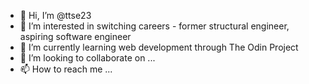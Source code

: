 - 👋 Hi, I’m @ttse23
- 👀 I’m interested in switching careers - former structural engineer, aspiring software engineer
- 🌱 I’m currently learning web development through The Odin Project
- 💞️ I’m looking to collaborate on ...
- 📫 How to reach me ...

<!---
ttse23/ttse23 is a ✨ special ✨ repository because its `README.md` (this file) appears on your GitHub profile.
You can click the Preview link to take a look at your changes.
--->
